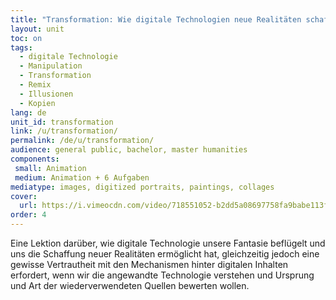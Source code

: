 ```yaml
---
title: "Transformation: Wie digitale Technologien neue Realitäten schaffen können"
layout: unit
toc: on
tags:
  - digitale Technologie
  - Manipulation
  - Transformation
  - Remix
  - Illusionen
  - Kopien
lang: de
unit_id: transformation
link: /u/transformation/
permalink: /de/u/transformation/
audience: general public, bachelor, master humanities
components:
 small: Animation
 medium: Animation + 6 Aufgaben
mediatype: images, digitized portraits, paintings, collages
cover:
  url: https://i.vimeocdn.com/video/718551052-b2dd5a08697758fa9babe113f61862563fc7efd38cd6b326327f62e0b8c56052-d?mw=960&mh=540&q=70
order: 4
---
```


Eine Lektion darüber, wie digitale Technologie unsere Fantasie beflügelt und uns die Schaffung neuer Realitäten ermöglicht hat, gleichzeitig jedoch eine gewisse Vertrautheit mit den Mechanismen hinter digitalen Inhalten erfordert, wenn wir die angewandte Technologie verstehen und Ursprung und Art der wiederverwendeten Quellen bewerten wollen.

<!-- more -->
